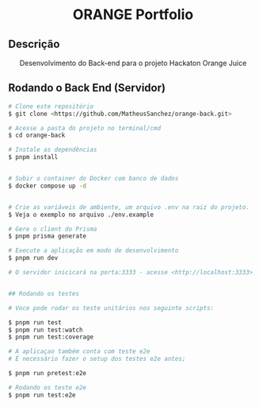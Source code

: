 <h1 align="center">ORANGE Portfolio</h1>

## Descrição

<p align="center">Desenvolvimento do Back-end para o projeto Hackaton Orange Juice</p>


## Rodando o Back End (Servidor)

```bash
# Clone este repositório
$ git clone <https://github.com/MatheusSanchez/orange-back.git>

# Acesse a pasta do projeto no terminal/cmd
$ cd orange-back

# Instale as dependências 
$ pnpm install


# Subir o container do Docker com banco de dados 
$ docker compose up -d


# Crie as variáveis de ambiente, um arquivo .env na raiz do projeto.
$ Veja o exemplo no arquivo ./env.example

# Gere o client do Prisma 
$ pnpm prisma generate

# Execute a aplicação em modo de desenvolvimento
$ pnpm run dev

# O servidor inicicará na porta:3333 - acesse <http://localhost:3333>


## Rodando os testes 

# Voce pode rodar os teste unitários nos seguinte scripts: 

$ pnpm run test
$ pnpm run test:watch
$ pnpm run test:coverage

# A aplicaçao também conta com teste e2e
# É necessário fazer o setup dos testes e2e antes;

$ pnpm run pretest:e2e

# Rodando os teste e2e
$ pnpm run test:e2e

```
